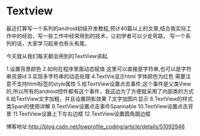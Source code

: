 # Textview
最近打算写一个系列的android初级开发教程,预计40篇以上的文章,结合我实际工作中的经验，写一些工作中经常用到的技术，让初学者可以少走弯路，
写一个系列的话，大家学习起来也有头有尾。

今天就从我们每天都会用到的TextView讲起.

1.设置背景颜色
2.如何在程序里面动态赋值  这里可以直接是字符串,也可以是字符串资源id
3.实现多字符串的动态处理
4.TextVie显示html 字体颜色为红色  需要注意不支持html标签的style属性
5.给TextView设置点击事件,这个事件是父类View的,所以所有的android控件都有这个事件，我这边为了方便就采用了内部类的方式
6.给TextView文字加粗，并且设置阴影效果
7.文字加图片显示
8.TextView的样式类Span的使用详解
9.TextView设置点击事件Spannable
10.TextView设置点击背景
11.TextView设置上下左右边框
12.TextView设置圆角跟边框

博客地址:http://blog.csdn.net/lowprofile_coding/article/details/51092946

